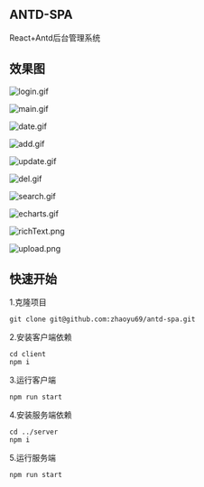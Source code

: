 ## ANTD-SPA ##

React+Antd后台管理系统

## 效果图

![login.gif](https://upload-images.jianshu.io/upload_images/7429221-a1992d28799f11ec.gif?imageMogr2/auto-orient/strip%7CimageView2/2/w/700)

![main.gif](https://upload-images.jianshu.io/upload_images/7429221-c2411818447fb284.gif?imageMogr2/auto-orient/strip%7CimageView2/2/w/700)

![date.gif](https://upload-images.jianshu.io/upload_images/7429221-fd5a4cab33efc25e.gif?imageMogr2/auto-orient/strip%7CimageView2/2/w/700)

![add.gif](https://upload-images.jianshu.io/upload_images/7429221-fca9e4e65020d08b.gif?imageMogr2/auto-orient/strip%7CimageView2/2/w/700)

![update.gif](https://upload-images.jianshu.io/upload_images/7429221-1d13f04b371c7c1c.gif?imageMogr2/auto-orient/strip%7CimageView2/2/w/700)

![del.gif](https://upload-images.jianshu.io/upload_images/7429221-b68c38f3a6ae5a38.gif?imageMogr2/auto-orient/strip%7CimageView2/2/w/700)

![search.gif](https://upload-images.jianshu.io/upload_images/7429221-0e9693b816dbf551.gif?imageMogr2/auto-orient/strip%7CimageView2/2/w/700)

![echarts.gif](https://upload-images.jianshu.io/upload_images/7429221-a54312b73224af36.gif?imageMogr2/auto-orient/strip%7CimageView2/2/w/700)

![richText.png](https://upload-images.jianshu.io/upload_images/7429221-251a47792b85bf1a.png?imageMogr2/auto-orient/strip%7CimageView2/2/w/1240)

![upload.png](https://upload-images.jianshu.io/upload_images/7429221-6d2696a56e6b22ba.png?imageMogr2/auto-orient/strip%7CimageView2/2/w/1240)

## 快速开始

1.克隆项目
```
git clone git@github.com:zhaoyu69/antd-spa.git
```

2.安装客户端依赖
```
cd client
npm i
```

3.运行客户端
```
npm run start
```

4.安装服务端依赖
```
cd ../server
npm i 
```

5.运行服务端
```
npm run start 
```

